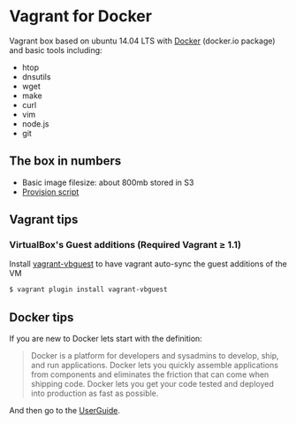 # Vagrant for Docker

Vagrant box based on ubuntu 14.04 LTS with [Docker](https://www.docker.com/) (docker.io package) and basic tools including:

 * htop
 * dnsutils
 * wget
 * make
 * curl
 * vim
 * node.js
 * git

## The box in numbers

 * Basic image filesize: about 800mb stored in S3
 * [Provision script](https://raw.githubusercontent.com/georgeyord/scripts/master/provision/dev-basics-git-docker.sh)

## Vagrant tips

### VirtualBox's Guest additions (Required Vagrant ≥ 1.1)

Install [vagrant-vbguest](https://github.com/dotless-de/vagrant-vbguest) to have vagrant auto-sync the guest additions of the VM

```bash
$ vagrant plugin install vagrant-vbguest
```

## Docker tips

If you are new to Docker lets start with the definition:

> Docker is a platform for developers and sysadmins to develop, ship, and run applications.
> Docker lets you quickly assemble applications from components and eliminates the friction that can come when shipping code.
> Docker lets you get your code tested and deployed into production as fast as possible.

And then go to the [UserGuide](https://docs.docker.com/userguide/).
